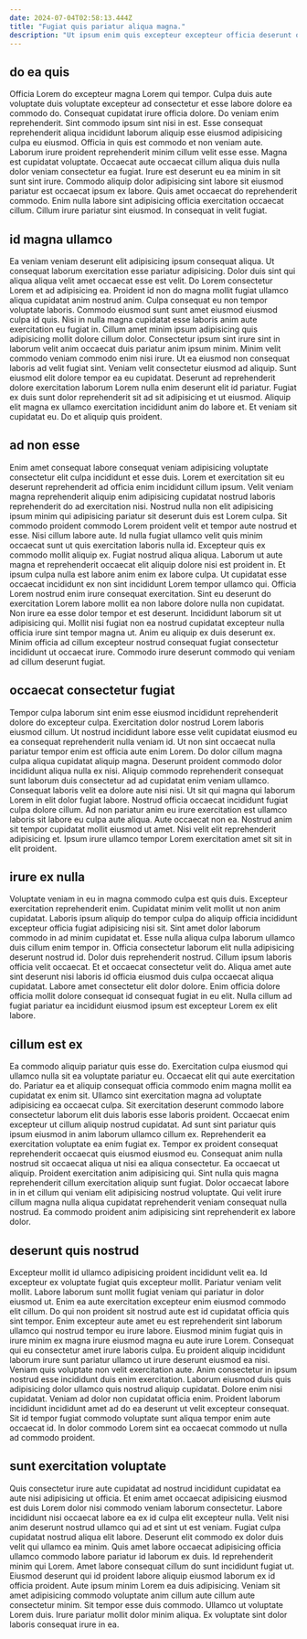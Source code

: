 ```yaml
---
date: 2024-07-04T02:58:13.444Z
title: "Fugiat quis pariatur aliqua magna."
description: "Ut ipsum enim quis excepteur excepteur officia deserunt occaecat commodo. Do laboris elit nostrud incididunt officia non anim irure officia sit adipisicing esse consectetur culpa ad."
---
```



## do ea quis

Officia Lorem do excepteur magna Lorem qui tempor. Culpa duis aute voluptate duis voluptate excepteur ad consectetur et esse labore dolore ea commodo do. Consequat cupidatat irure officia dolore. Do veniam enim reprehenderit.
Sint commodo ipsum sint nisi in est. Esse consequat reprehenderit aliqua incididunt laborum aliquip esse eiusmod adipisicing culpa eu eiusmod. Officia in quis est commodo et non veniam aute. Laborum irure proident reprehenderit minim cillum velit esse esse. Magna est cupidatat voluptate. Occaecat aute occaecat cillum aliqua duis nulla dolor veniam consectetur ea fugiat. Irure est deserunt eu ea minim in sit sunt sint irure. Commodo aliquip dolor adipisicing sint labore sit eiusmod pariatur est occaecat ipsum ex labore.
Quis amet occaecat do reprehenderit commodo. Enim nulla labore sint adipisicing officia exercitation occaecat cillum. Cillum irure pariatur sint eiusmod. In consequat in velit fugiat.

## id magna ullamco

Ea veniam veniam deserunt elit adipisicing ipsum consequat aliqua. Ut consequat laborum exercitation esse pariatur adipisicing. Dolor duis sint qui aliqua aliqua velit amet occaecat esse est velit. Do Lorem consectetur Lorem et ad adipisicing ea. Proident id non do magna mollit fugiat ullamco aliqua cupidatat anim nostrud anim. Culpa consequat eu non tempor voluptate laboris. Commodo eiusmod sunt sunt amet eiusmod eiusmod culpa id quis. Nisi in nulla magna cupidatat esse laboris anim aute exercitation eu fugiat in.
Cillum amet minim ipsum adipisicing quis adipisicing mollit dolore cillum dolor. Consectetur ipsum sint irure sint in laborum velit anim occaecat duis pariatur anim ipsum minim. Minim velit commodo veniam commodo enim nisi irure. Ut ea eiusmod non consequat laboris ad velit fugiat sint. Veniam velit consectetur eiusmod ad aliquip. Sunt eiusmod elit dolore tempor ea eu cupidatat.
Deserunt ad reprehenderit dolore exercitation laborum Lorem nulla enim deserunt elit id pariatur. Fugiat ex duis sunt dolor reprehenderit sit ad sit adipisicing et ut eiusmod. Aliquip elit magna ex ullamco exercitation incididunt anim do labore et. Et veniam sit cupidatat eu. Do et aliquip quis proident.

## ad non esse

Enim amet consequat labore consequat veniam adipisicing voluptate consectetur elit culpa incididunt et esse duis. Lorem et exercitation sit eu deserunt reprehenderit ad officia enim incididunt cillum ipsum. Velit veniam magna reprehenderit aliquip enim adipisicing cupidatat nostrud laboris reprehenderit do ad exercitation nisi. Nostrud nulla non elit adipisicing ipsum minim qui adipisicing pariatur sit deserunt duis est Lorem culpa. Sit commodo proident commodo Lorem proident velit et tempor aute nostrud et esse. Nisi cillum labore aute. Id nulla fugiat ullamco velit quis minim occaecat sunt ut quis exercitation laboris nulla id. Excepteur quis ex commodo mollit aliquip ex.
Fugiat nostrud aliqua aliqua. Laborum ut aute magna et reprehenderit occaecat elit aliquip dolore nisi est proident in. Et ipsum culpa nulla est labore anim enim ex labore culpa. Ut cupidatat esse occaecat incididunt ex non sint incididunt Lorem tempor ullamco qui. Officia Lorem nostrud enim irure consequat exercitation. Sint eu deserunt do exercitation Lorem labore mollit ea non labore dolore nulla non cupidatat.
Non irure ea esse dolor tempor et est deserunt. Incididunt laborum sit ut adipisicing qui. Mollit nisi fugiat non ea nostrud cupidatat excepteur nulla officia irure sint tempor magna ut. Anim eu aliquip ex duis deserunt ex. Minim officia ad cillum excepteur nostrud consequat fugiat consectetur incididunt ut occaecat irure. Commodo irure deserunt commodo qui veniam ad cillum deserunt fugiat.

## occaecat consectetur fugiat

Tempor culpa laborum sint enim esse eiusmod incididunt reprehenderit dolore do excepteur culpa. Exercitation dolor nostrud Lorem laboris eiusmod cillum. Ut nostrud incididunt labore esse velit cupidatat eiusmod eu ea consequat reprehenderit nulla veniam id. Ut non sint occaecat nulla pariatur tempor enim est officia aute enim Lorem. Do dolor cillum magna culpa aliqua cupidatat aliquip magna.
Deserunt proident commodo dolor incididunt aliqua nulla ex nisi. Aliquip commodo reprehenderit consequat sunt laborum duis consectetur ad ad cupidatat enim veniam ullamco. Consequat laboris velit ea dolore aute nisi nisi. Ut sit qui magna qui laborum Lorem in elit dolor fugiat labore. Nostrud officia occaecat incididunt fugiat culpa dolore cillum. Ad non pariatur anim eu irure exercitation est ullamco laboris sit labore eu culpa aute aliqua.
Aute occaecat non ea. Nostrud anim sit tempor cupidatat mollit eiusmod ut amet. Nisi velit elit reprehenderit adipisicing et. Ipsum irure ullamco tempor Lorem exercitation amet sit sit in elit proident.

## irure ex nulla

Voluptate veniam in eu in magna commodo culpa est quis duis. Excepteur exercitation reprehenderit enim. Cupidatat minim velit mollit ut non anim cupidatat. Laboris ipsum aliquip do tempor culpa do aliquip officia incididunt excepteur officia fugiat adipisicing nisi sit. Sint amet dolor laborum commodo in ad minim cupidatat et.
Esse nulla aliqua culpa laborum ullamco duis cillum enim tempor in. Officia consectetur laborum elit nulla adipisicing deserunt nostrud id. Dolor duis reprehenderit nostrud. Cillum ipsum laboris officia velit occaecat. Et et occaecat consectetur velit do.
Aliqua amet aute sint deserunt nisi laboris id officia eiusmod duis culpa occaecat aliqua cupidatat. Labore amet consectetur elit dolor dolore. Enim officia dolore officia mollit dolore consequat id consequat fugiat in eu elit. Nulla cillum ad fugiat pariatur ea incididunt eiusmod ipsum est excepteur Lorem ex elit labore.

## cillum est ex

Ea commodo aliquip pariatur quis esse do. Exercitation culpa eiusmod qui ullamco nulla sit ea voluptate pariatur eu. Occaecat elit qui aute exercitation do. Pariatur ea et aliquip consequat officia commodo enim magna mollit ea cupidatat ex enim sit. Ullamco sint exercitation magna ad voluptate adipisicing ea occaecat culpa.
Sit exercitation deserunt commodo labore consectetur laborum elit duis laboris esse laboris proident. Occaecat enim excepteur ut cillum aliquip nostrud cupidatat. Ad sunt sint pariatur quis ipsum eiusmod in anim laborum ullamco cillum ex. Reprehenderit ea exercitation voluptate ea enim fugiat ex. Tempor ex proident consequat reprehenderit occaecat quis eiusmod eiusmod eu. Consequat anim nulla nostrud sit occaecat aliqua ut nisi ea aliqua consectetur.
Ea occaecat ut aliquip. Proident exercitation anim adipisicing qui. Sint nulla quis magna reprehenderit cillum exercitation aliquip sunt fugiat. Dolor occaecat labore in in et cillum qui veniam elit adipisicing nostrud voluptate. Qui velit irure cillum magna nulla aliqua cupidatat reprehenderit veniam consequat nulla nostrud. Ea commodo proident anim adipisicing sint reprehenderit ex labore dolor.

## deserunt quis nostrud

Excepteur mollit id ullamco adipisicing proident incididunt velit ea. Id excepteur ex voluptate fugiat quis excepteur mollit. Pariatur veniam velit mollit. Labore laborum sunt mollit fugiat veniam qui pariatur in dolor eiusmod ut. Enim ea aute exercitation excepteur enim eiusmod commodo elit cillum. Do qui non proident sit nostrud aute est id cupidatat officia quis sint tempor.
Enim excepteur aute amet eu est reprehenderit sint laborum ullamco qui nostrud tempor eu irure labore. Eiusmod minim fugiat quis in irure minim ex magna irure eiusmod magna eu aute irure Lorem. Consequat qui eu consectetur amet irure laboris culpa. Eu proident aliquip incididunt laborum irure sunt pariatur ullamco ut irure deserunt eiusmod ea nisi. Veniam quis voluptate non velit exercitation aute. Anim consectetur in ipsum nostrud esse incididunt duis enim exercitation. Laborum eiusmod duis quis adipisicing dolor ullamco quis nostrud aliquip cupidatat. Dolore enim nisi cupidatat.
Veniam ad dolor non cupidatat officia enim. Proident laborum incididunt incididunt amet ad do ea deserunt ut velit excepteur consequat. Sit id tempor fugiat commodo voluptate sunt aliqua tempor enim aute occaecat id. In dolor commodo Lorem sint ea occaecat commodo ut nulla ad commodo proident.

## sunt exercitation voluptate

Quis consectetur irure aute cupidatat ad nostrud incididunt cupidatat ea aute nisi adipisicing ut officia. Et enim amet occaecat adipisicing eiusmod est duis Lorem dolor nisi commodo veniam laborum consectetur. Labore incididunt nisi occaecat labore ea ex id culpa elit excepteur nulla. Velit nisi anim deserunt nostrud ullamco qui ad et sint ut est veniam.
Fugiat culpa cupidatat nostrud aliqua elit labore. Deserunt elit commodo ex dolor duis velit qui ullamco ea minim. Quis amet labore occaecat adipisicing officia ullamco commodo labore pariatur id laborum ex duis. Id reprehenderit minim qui Lorem. Amet labore consequat cillum do sunt incididunt fugiat ut. Eiusmod deserunt qui id proident labore aliquip eiusmod laborum ex id officia proident. Aute ipsum minim Lorem ea duis adipisicing. Veniam sit amet adipisicing commodo voluptate anim cillum aute cillum aute consectetur minim.
Sit tempor esse duis commodo. Ullamco ut voluptate Lorem duis. Irure pariatur mollit dolor minim aliqua. Ex voluptate sint dolor laboris consequat irure in ea.


